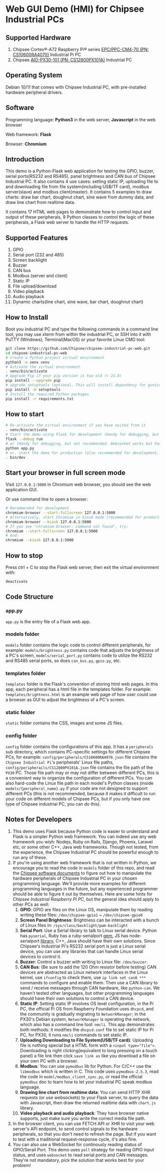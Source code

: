 # Web GUI Demo (HMI) for Chipsee Industrial PCs

## Supported Hardware
1. Chipsee Cortex®-A72 Raspberry Pi® series [EPC/PPC-CM4-70 (PN: CS10600RA4070)](https://docs.chipsee.com/PCs/Pi/A72/Manuals/Hardware/CS10600RA4070.html#epc-ppc-cm4-70) Industrial Pi PC
1. Chipsee [AIO-PX30-101 (PN: CS12800PX101A)](https://docs.chipsee.com/PCs/ARM/PX30/AIO/Manuals/Hardware/CS12800PX101A.html) Industrial PC 
## Operating System

Debian 10/11 that comes with Chipsee Industrial PC, with pre-installed hardware peripheral drivers.

## Software

Programming language: **Python3** in the web server, **Javascript** in the web browser

Web framework: **Flask**

Browser: **Chromium**

## Introduction
This demo is a Python-Flask web application for testing the GPIO, buzzer, serial ports(RS232 and RS485), panel brightness and CAN bus of Chipsee Industrial PC. It also contains 4 use cases: setting static IP, uploading file to and downloading file from file system(including USB/TF card), modbus server(slave) and modbus client(master). It contains 5 examples to draw charts: draw bar chart, doughnut chart, sine wave from dummy data, and draw line chart from realtime data.

It contains 17 HTML web pages to demonstrate how to control input and output of these peripherals, 
9 Python classes to control the logic of these peripherals,
a Flask web server to handle the HTTP requests.

## Supported Features

1. GPIO
1. Serial port (232 and 485)
1. Screen backlight 
1. Buzzer
1. CAN bus
1. Modbus (server and client)
1. Static IP
1. File upload/download
1. Video playback
1. Audio playback
1. Dynamic charts(line chart, sine wave, bar chart, doughnut chart)

## How to Install
Boot you industrial PC and type the following commands in a command line tool, you may use xterm from within the industrial PC, or SSH into it with PuTTY (Windows), Terminal(MacOS) or your favorite Linux CMD tool:
```bash
git clone https://github.com/Chipsee/chipsee-industrial-pc-web.git
cd chipsee-industrial-pc-web
# Create a Python project virtual environment
python3 -m venv venv
# Activate the virtual environment
. venv/bin/activate
# Upgrade Pip if your pip version is too old (< 21.0)
pip install --upgrade pip
# upgrade setuptools (optional. This will install dependency for gunicorn, recommended to execute)
pip install -U setuptools
# Install the required Python packages
pip install -r requirements.txt

```

## How to start
```bash
# Re-activate the virtual environment if you have exited from it
. venv/bin/activate
# Start the demo using Flask for development (Handy for debugging, but not recommended. Websocket will not work in this setting.)
flask --debug run
# or (Handy for debugging, but not recommended. Websocket works but has a bad performance, may cause serial device to lose data in some situations.)
python app.py
# or, start the demo for production (also recommended for development, everything works as expected, downside is you need to restart the server if code is modified.)
. bin/dev
```

## Start your browser in full screen mode
Visit `127.0.0.1:5000` in Chromium web browser, you should see the web application GUI.

Or use command line to open a browser:
```bash
# Recommended for development
chromium-browser --start-fullscreen 127.0.0.1:5000
# Alternatively, start Chromium in kiosk mode (recommended for production):
chromium-browser --kiosk 127.0.0.1:5000
# If you see "chromium-browser: command not found", try:
chromium --start-fullscreen 127.0.0.1:5000
# And:
chromium --kiosk 127.0.0.1:5000
```

## How to stop
Press ctrl + C to stop the Flask web server, then exit the virtual environment with:
```bash
deactivate
```
## Code Structure
### app.py
`app.py` is the entry file of a Flask web app.

### models folder
`models` folder contains the logic code to control different peripherals, for example: `models/brightness.py` contains code that adjusts the brightness of a PC's screen, `models/serial_port.py` contains code to utilize the RS232 and RS485 serial ports, so does `can_bus.py`, `gpio.py`, etc.

### templates folder
`templates` folder is the Flask's convention of storing html web pages. In this app, each peripheral has a html file in the templates folder. For example: `templates/brightness.html` is an example web page of how user could use a browser as GUI to adjust the brightness of a PC's screen.

### static folder
`static` folder contains the CSS, images and some JS files.

### config folder
`config` folder contains the configurations of this app. It has a `peripherals` sub directory, which contains PC-specific settings for different Chipsee PCs, for example: `config/peripherals/CS10600RA4070.json` file contains the `Chipsee Industrial Pi`'s peripherals' Linux file paths, `config/peripherails/CS12800PX101A.json` file contains the file path of the `PX30` PC. Those file path may or may not differ between different PCs, this is a convenient way to organize the configuration of different PCs. You can also hard-code the Linux file path in each model's Python classes (inside `models/{peripheral_name}.py` if your code are not designed to support different PCs (this is not recommended, because it makes it difficult to run your code on different models of Chipsee PCs, but if you only have one type of Chipsee industrial PC, you can do this).

## Notes for Developers
1. This demo uses Flask because Python code is easier to understand and Flask is a simpler Python web framework.
You can indeed use any web framework you wish: Nodejs, Ruby on Rails, Django, Phoenix, Laravel etc, or some other C++, Java web frameworks. Though not tested, from the experience, the Chipsee Industrial PC should be powerful enough to run any of these.
1. If you're using another web framework that is not written in Python, we encourage you to read the code in `models` folder of this repo, and
read the [Chipsee software documents](https://docs.chipsee.com/PCs/Pi/Software/Debian.html) to figure out how to manipulate the hardware
peripherals of Chipsee Industrial PC in your chosen programming language. We'll provide more examples for different programming languages
in the future, but any experienced programmer should be able to figure it out by themselves. Here are some hints for *Chipsee Industrial Raspberry Pi PC*, but the general idea should apply to other PCs as well:
    1. **GPIO**: GPIO are files on the Linux OS, manipulate them by reading writing these files: `/dev/chipsee-gpio1` ~ `/dev/chipsee-gpio8`
    1. **Screen Panel Brightness**: Brightness can be interacted with a bunch of Linux files in: `/sys/class/backlight/pwm-backlight`
    1. **Serial Port**: Use a Serial library to talk to Linux serial device. Python has `pyserial`, Ruby has a ruby-serialport [gem](https://github.com/hparra/ruby-serialport), JS has node-serialport [library](https://github.com/serialport/node-serialport), C++, Java should have their own solutions. Since Chipsee's Industrial Pi's RS232 serial port is just a Linux serial device, you can use any libraries that can handle Linux serial devices to control it.
    1. **Buzzer**: Control a buzzer with writing to Linux file: `/dev/buzzer`.
    1. **CAN Bus**: (Be sure to add the 120 Ohm resistor before testing) CAN devices are abstracted as Linux network interfaces in the Linux kernel, use `ifconfig` to check them, use `ip link set can0 ***` commands to configure and enable them. Then use a CAN library to send / receive messages through CAN hardware, like `python-can`. We haven't tested other languages, but other programming languages should have their own solutions to control a CAN device.
    1. **Static IP**: Setting static IP involves OS level configuration, in the Pi PC, the official Pi OS from Raspberry Foundation uses `dhcpcd`, and the community is gradually migrating to `NetworkManager`; in the PX30's Debian system, `NetworkManager` is operating the network, which also has a command line tool: `nmcli`. This app demonstrates both methods: it modifies the `dhcpcd.conf` file to set static IP for Pi PC, for PX30, it runs `nmcli` commands to set static IP.
    1. **Uploading Downloading to File System(USB/TF card)**: Uploading file is nothing special but a HTML form with a `<input type="file">`. Downloading is right clicking(equivalent to long pressing on a touch panel) a file link then click `save link as` like you download a file on your own PC with a browser.
    1. **Modbus**: You can use `pymodbus` lib for Python. For C/C++ use the `libmodbus` which is written in C. This code uses `pymodbus-2.5.3`, read the code in `model/modbus_client_sync.py`, or read the official `pymodbus` doc to learn how to let your industrial PC speak modbus language. 
    1. **Drawing line chart from realtime data**: You can send HTTP XHR requests (or use websockets) to your Flask server, to query the data with Javascript, then draw the returned realtime data with `chart.js` library.
    1. **Video playback and audio playback**: They have browser native supports, just make sure you write the correct media file path.
1. In the browser client, you can use FETCH API or XHR to visit your web server's API endpoint, to send control signals to the hardware peripherals, so that you don't need to refresh the page. But if you want to test with a traditional request-response cycle, it's also fine.
1. You can also use a WebSocket for continously reading status of GPIO/Serail Port. This demo uses `poll` strategy for reading GPIO input status, and uses `websocket` to read serial ports and CAN messages. They're not mandatory, pick the solution that works best for your problem!


